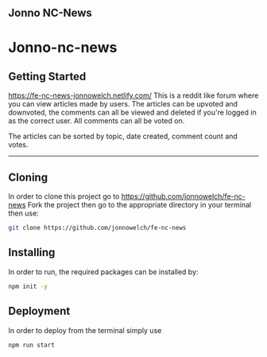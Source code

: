 ## Jonno NC-News

# Jonno-nc-news

## Getting Started

https://fe-nc-news-jonnowelch.netlify.com/
This is a reddit like forum where you can view articles made by users. The articles can be upvoted and downvoted, the comments can all be viewed and deleted if you're logged in as the correct user. All comments can all be voted on.

The articles can be sorted by topic, date created, comment count and votes.

---

## Cloning

In order to clone this project go to https://github.com/jonnowelch/fe-nc-news Fork the project then go to the appropriate directory in your terminal then use:

```bash
git clone https://github.com/jonnowelch/fe-nc-news
```

## Installing

In order to run, the required packages can be installed by:

```bash
npm init -y
```

## Deployment

In order to deploy from the terminal simply use

```bash
npm run start
```
